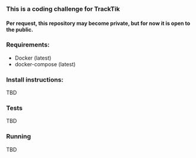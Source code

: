 ### This is a coding challenge for TrackTik

#### Per request, this repository may become private, but for now it is open to the public.

### Requirements:

* Docker (latest)
* docker-compose (latest)

### Install instructions:

TBD

### Tests

TBD

### Running

TBD